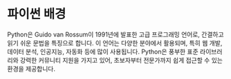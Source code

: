 # 파이썬 배경

Python은 Guido van Rossum이 1991년에 발표한 고급 프로그래밍 언어로, 간결하고 읽기 쉬운 문법을 특징으로 합니다. 이 언어는 다양한 분야에서 활용되며, 특히 웹 개발, 데이터 분석, 인공지능, 자동화 등에 많이 사용됩니다. Python은 풍부한 표준 라이브러리와 강력한 커뮤니티 지원을 가지고 있어, 초보자부터 전문가까지 쉽게 접근할 수 있는 환경을 제공합니다.
